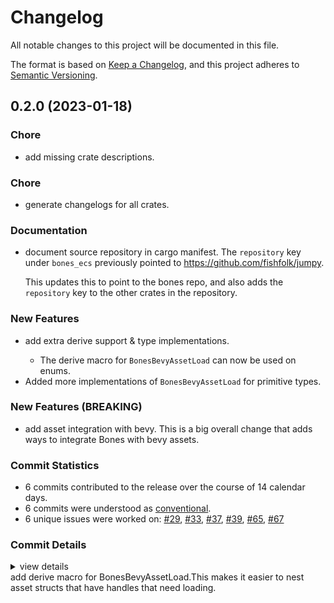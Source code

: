 # Changelog

All notable changes to this project will be documented in this file.

The format is based on [Keep a Changelog](https://keepachangelog.com/en/1.0.0/),
and this project adheres to [Semantic Versioning](https://semver.org/spec/v2.0.0.html).

## 0.2.0 (2023-01-18)

<csr-id-27252465ad0506ff2f8c377531fa079ec64d1750/>

### Chore

 - <csr-id-27252465ad0506ff2f8c377531fa079ec64d1750/> add missing crate descriptions.

### Chore

 - <csr-id-a68cb79e6b7d3774c53c0236edf3a12175f297b5/> generate changelogs for all crates.

### Documentation

 - <csr-id-a69389412d22b8cb48bab0ed96d739b0fee35348/> document source repository in cargo manifest.
   The `repository` key under `bones_ecs` previously pointed to https://github.com/fishfolk/jumpy.
   
   This updates this to point to the bones repo, and also adds the `repository` key to the other
   crates in the repository.

### New Features

<csr-id-3206a4d9559df5e9aafdc22e7c464308e3a9eac7/>

 - <csr-id-7fd1c592c61e3032d803b8f70364b826b4a9ebaf/> add extra derive support & type implementations.
   - The derive macro for `BonesBevyAssetLoad` can now be used on enums.
- Added more implementations of `BonesBevyAssetLoad` for primitive types.

### New Features (BREAKING)

 - <csr-id-89b44d7b4f64ec266eb0ea674c220e07376a03b7/> add asset integration with bevy.
   This is a big overall change that adds ways to integrate Bones with bevy assets.

### Commit Statistics

<csr-read-only-do-not-edit/>

 - 6 commits contributed to the release over the course of 14 calendar days.
 - 6 commits were understood as [conventional](https://www.conventionalcommits.org).
 - 6 unique issues were worked on: [#29](https://github.com/fishfolk/bones/issues/29), [#33](https://github.com/fishfolk/bones/issues/33), [#37](https://github.com/fishfolk/bones/issues/37), [#39](https://github.com/fishfolk/bones/issues/39), [#65](https://github.com/fishfolk/bones/issues/65), [#67](https://github.com/fishfolk/bones/issues/67)

### Commit Details

<csr-read-only-do-not-edit/>

<details><summary>view details</summary>

 * **[#29](https://github.com/fishfolk/bones/issues/29)**
    - add asset integration with bevy. ([`89b44d7`](https://github.com/fishfolk/bones/commit/89b44d7b4f64ec266eb0ea674c220e07376a03b7))
 * **[#33](https://github.com/fishfolk/bones/issues/33)**
    - add derive macro for `BonesBevyAssetLoad`. ([`3206a4d`](https://github.com/fishfolk/bones/commit/3206a4d9559df5e9aafdc22e7c464308e3a9eac7))
 * **[#37](https://github.com/fishfolk/bones/issues/37)**
    - document source repository in cargo manifest. ([`a693894`](https://github.com/fishfolk/bones/commit/a69389412d22b8cb48bab0ed96d739b0fee35348))
 * **[#39](https://github.com/fishfolk/bones/issues/39)**
    - add extra derive support & type implementations. ([`7fd1c59`](https://github.com/fishfolk/bones/commit/7fd1c592c61e3032d803b8f70364b826b4a9ebaf))
 * **[#65](https://github.com/fishfolk/bones/issues/65)**
    - add missing crate descriptions. ([`2725246`](https://github.com/fishfolk/bones/commit/27252465ad0506ff2f8c377531fa079ec64d1750))
 * **[#67](https://github.com/fishfolk/bones/issues/67)**
    - generate changelogs for all crates. ([`a68cb79`](https://github.com/fishfolk/bones/commit/a68cb79e6b7d3774c53c0236edf3a12175f297b5))
</details>

<csr-unknown>
 add derive macro for BonesBevyAssetLoad.This makes it easier to nest asset structs that have handles that need loading.<csr-unknown/>

